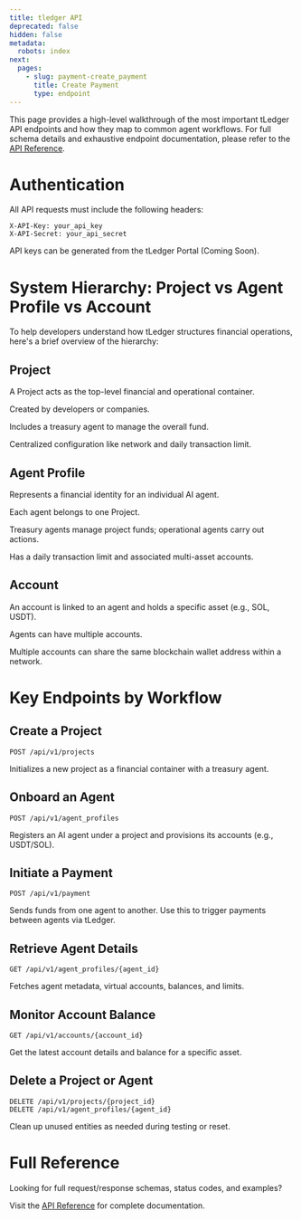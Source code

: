 ```yaml
---
title: tledger API
deprecated: false
hidden: false
metadata:
  robots: index
next:
  pages:
    - slug: payment-create_payment
      title: Create Payment
      type: endpoint
---
```

This page provides a high-level walkthrough of the most important tLedger API endpoints and how they map to common agent workflows. For full schema details and exhaustive endpoint documentation, please refer to the [API Reference](https://docs.t54.ai/reference/payment-create_payment#/).

# Authentication

All API requests must include the following headers:

```
X-API-Key: your_api_key
X-API-Secret: your_api_secret
```

API keys can be generated from the tLedger Portal (Coming Soon).

# System Hierarchy: Project vs Agent Profile vs Account

To help developers understand how tLedger structures financial operations, here's a brief overview of the hierarchy:

## Project

A Project acts as the top-level financial and operational container.

Created by developers or companies.

Includes a treasury agent to manage the overall fund.

Centralized configuration like network and daily transaction limit.

## Agent Profile

Represents a financial identity for an individual AI agent.

Each agent belongs to one Project.

Treasury agents manage project funds; operational agents carry out actions.

Has a daily transaction limit and associated multi-asset accounts.

## Account

An account is linked to an agent and holds a specific asset (e.g., SOL, USDT).

Agents can have multiple accounts.

Multiple accounts can share the same blockchain wallet address within a network.

# Key Endpoints by Workflow

## Create a Project

```
POST /api/v1/projects
```

Initializes a new project as a financial container with a treasury agent.

## Onboard an Agent

```
POST /api/v1/agent_profiles
```

Registers an AI agent under a project and provisions its accounts (e.g., USDT/SOL).

## Initiate a Payment

```
POST /api/v1/payment
```

Sends funds from one agent to another. Use this to trigger payments between agents via tLedger.

## Retrieve Agent Details

```
GET /api/v1/agent_profiles/{agent_id}
```

Fetches agent metadata, virtual accounts, balances, and limits.

## Monitor Account Balance

```
GET /api/v1/accounts/{account_id}
```

Get the latest account details and balance for a specific asset.

## Delete a Project or Agent

```
DELETE /api/v1/projects/{project_id}
DELETE /api/v1/agent_profiles/{agent_id}
```

Clean up unused entities as needed during testing or reset.

# Full Reference

Looking for full request/response schemas, status codes, and examples?

Visit the [API Reference](https://docs.t54.ai/reference/payment-create_payment#/) for complete documentation.